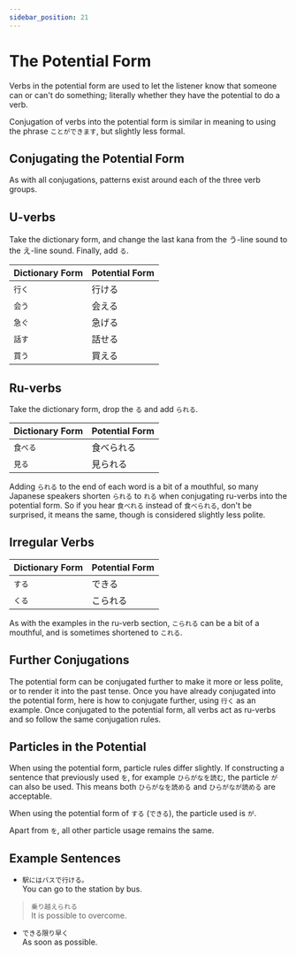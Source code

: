 ```yaml
---
sidebar_position: 21
---
```


# The Potential Form

Verbs in the potential form are used to let the listener know that someone can or can't do something; literally whether they have the potential to do a verb.

Conjugation of verbs into the potential form is similar in meaning to using the phrase `ことができます`, but slightly less formal.

## Conjugating the Potential Form

As with all conjugations, patterns exist around each of the three verb groups.

## U-verbs

Take the dictionary form, and change the last kana from the う-line sound to the え-line sound. Finally, add `る`.  

|Dictionary Form|Potential Form|
|:--|:--|
|``行く``|行ける|
|``会う``|会える|
|``急ぐ``|急げる|
|``話す``|話せる|
|``買う``|買える|

## Ru-verbs

Take the dictionary form, drop the `る` and add `られる`.  

|Dictionary Form|Potential Form|
|:--|:--|
|``食べる``|食べられる|
|``見る``|見られる|

Adding `られる` to the end of each word is a bit of a mouthful, so many Japanese speakers shorten `られる` to `れる` when conjugating ru-verbs into the potential form. So if you hear `食べれる` instead of `食べられる`, don't be surprised, it means the same, though is considered slightly less polite.

## Irregular Verbs

|Dictionary Form|Potential Form|
|:--|:--|
|``する``|できる|
|``くる``|こられる|

As with the examples in the ru-verb section, `こられる` can be a bit of a mouthful, and is sometimes shortened to `これる`.

## Further Conjugations

The potential form can be conjugated further to make it more or less polite, or to render it into the past tense. Once you have already conjugated into the potential form, here is how to conjugate further, using `行く` as an example. Once conjugated to the potential form, all verbs act as ru-verbs and so follow the same conjugation rules.

## Particles in the Potential

When using the potential form, particle rules differ slightly. If constructing a sentence that previously used `を`, for example `ひらがなを読む`, the particle `が` can also be used. This means both `ひらがなを読める` and `ひらがなが読める` are acceptable.

When using the potential form of `する` (`できる`), the particle used is `が`.

Apart from `を`, all other particle usage remains the same.

## Example Sentences

- ``駅にはバスで行ける。``  
  You can go to the station by bus.

> ``乗り越えられる``  
It is possible to overcome.

- ``できる限り早く``  
  As soon as possible.
